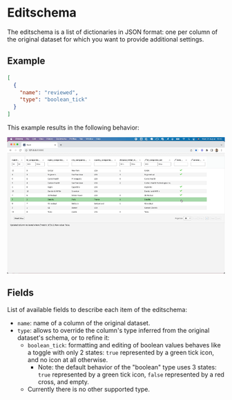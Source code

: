 # Editschema

The editschema is a list of dictionaries in JSON format: one per column of the original dataset for which you want to provide additional settings.

## Example

```json
[
  {
    "name": "reviewed",
    "type": "boolean_tick"
  }
]
```

This example results in the following behavior:

![](boolean_tick.gif)

## Fields

List of available fields to describe each item of the editschema:

* `name`: name of a column of the original dataset.
* `type`: allows to override the column's type inferred from the original dataset's schema, or to refine it:
  * `boolean_tick`: formatting and editing of boolean values behaves like a toggle with only 2 states: `true` represented by a green tick icon, and no icon at all otherwise.
    * Note: the default behavior of the "boolean" type uses 3 states: `true` represented by a green tick icon, `false` represented by a red cross, and empty.
  * Currently there is no other supported type.

